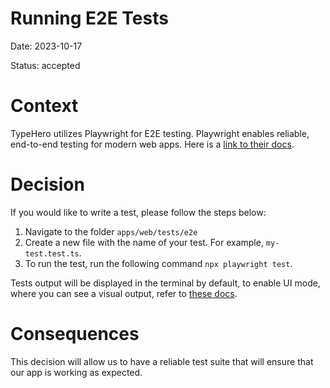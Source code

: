 # Running E2E Tests

Date: 2023-10-17

Status: accepted

# Context

TypeHero utilizes Playwright for E2E testing. Playwright enables reliable, end-to-end
testing for modern web apps. Here is a [link to their docs](https://playwright.dev/docs/intro).

# Decision

If you would like to write a test, please follow the steps below:

1. Navigate to the folder `apps/web/tests/e2e`
2. Create a new file with the name of your test. For example, `my-test.test.ts`.
3. To run the test, run the following command `npx playwright test`.

Tests output will be displayed in the terminal by default, to enable UI mode, where you can see a visual output,
refer to
[these docs](https://playwright.dev/docs/test-ui-mode).

# Consequences

This decision will allow us to have a reliable test suite that will ensure that our app is working as expected.
